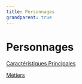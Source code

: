```yaml
---
title: Personnages
grandparent: true
---
```


# Personnages

[Caractéristiques Principales](personnages/caractéristiques-principales.md)

[Métiers](personnages/métiers.md)
